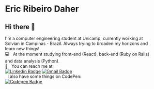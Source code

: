 # Eric Ribeiro Daher

## Hi there 👋

I'm a computer engineering student at Unicamp, currently working at Solvian in Campinas - Brazil. Always trying to broaden my horizons and learn new things!
 <br/> :computer: &nbsp; At the moment studying front-end (React), back-end (Ruby on Rails) and data analysis (Python).
 <br/> :email: &nbsp; You can reach me at: <br/>
[![Linkedin Badge](https://img.shields.io/badge/-EricDaher-blue?style=flat-square&logo=Linkedin&logoColor=white&link=https://www.linkedin.com/in/eric-ribeiro-daher-7aa8a0b7/)](https://www.linkedin.com/in/eric-ribeiro-daher-7aa8a0b7/)
[![Gmail Badge](https://img.shields.io/badge/-ericdaher2@gmail.com-c14438?style=flat-square&logo=Gmail&logoColor=white&link=mailto:ericdaher2@gmail.com)](mailto:ericdaher2@gmail.com)
 <br/> &nbsp; I also have some things on CodePen:  <br/>
[![Codepen Badge](https://img.shields.io/badge/-EricDaher-black?style=flat-square&logo=Codepen&logoColor=white&link=hhttps://codepen.io/ericdaher)](https://codepen.io/ericdaher)
